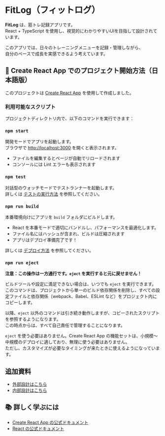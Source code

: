 # FitLog（フィットログ）

**FitLog** は、筋トレ記録アプリです。  
React + TypeScript を使用し、視覚的にわかりやすいUIを目指して設計されています。

このアプリでは、日々のトレーニングメニューを記録・管理しながら、  
自分のペースで成長を実感できるよう考えています。

## 🚀 Create React App でのプロジェクト開始方法（日本語版）

このプロジェクトは [Create React App](https://github.com/facebook/create-react-app) を使用して作成しました。

### 利用可能なスクリプト

プロジェクトディレクトリ内で、以下のコマンドを実行できます：

### `npm start`

開発モードでアプリを起動します。  
ブラウザで [http://localhost:3000](http://localhost:3000) を開くと表示されます。

- ファイルを編集するとページが自動でリロードされます  
- コンソールには Lint エラーも表示されます

### `npm test`

対話型のウォッチモードでテストランナーを起動します。  
詳しくは [テストの実行方法](https://facebook.github.io/create-react-app/docs/running-tests) を参照してください。

### `npm run build`

本番環境向けにアプリを `build` フォルダにビルドします。

- React を本番モードで適切にバンドルし、パフォーマンスを最適化します。  
- ファイル名にはハッシュが含まれ、ビルドは圧縮されます  
- アプリはデプロイ準備完了です！

詳しくは [デプロイ方法](https://facebook.github.io/create-react-app/docs/deployment) を参照してください。

### `npm run eject`

**注意：この操作は一方通行です。`eject` を実行すると元に戻せません！**

ビルドツールや設定に満足できない場合は、いつでも `eject` を実行できます。  
このコマンドは、プロジェクトから単一のビルド依存関係を削除し、すべての設定ファイルと依存関係（webpack、Babel、ESLint など）をプロジェクト内にコピーします。

以降、`eject` 以外のコマンドは引き続き動作しますが、コピーされたスクリプトを参照するようになります。  
この時点からは、すべて自己責任で管理することになります。

`eject` を使う必要はありません。Create React App の機能セットは、小規模〜中規模のデプロイに適しており、無理に使う必要はありません。  
ただし、カスタマイズが必要なタイミングが来たときに使えるようになっています。

## 追加資料

- [外部設計はこちら](docs/WorkoutMenuApp_外部設計.md)
- [内部設計はこちら](docs/WorkoutMenuApp_内部設計.md)


## 📚 詳しく学ぶには

- [Create React App の公式ドキュメント](https://facebook.github.io/create-react-app/docs/getting-started)  
- [React の公式ドキュメント](https://reactjs.org/)

